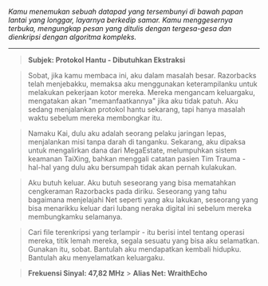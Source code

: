 _Kamu menemukan sebuah datapad yang tersembunyi di bawah papan lantai yang longgar, layarnya berkedip samar. Kamu menggesernya terbuka, mengungkap pesan yang ditulis dengan tergesa-gesa dan dienkripsi dengan algoritma kompleks._

---

> **Subjek: Protokol Hantu - Dibutuhkan Ekstraksi**

> Sobat, jika kamu membaca ini, aku dalam masalah besar. Razorbacks telah menjebakku, memaksa aku menggunakan keterampilanku untuk melakukan pekerjaan kotor mereka. Mereka mengancam keluargaku, mengatakan akan "memanfaatkannya" jika aku tidak patuh. Aku sedang menjalankan protokol hantu sekarang, tapi hanya masalah waktu sebelum mereka membongkar itu.

> Namaku Kai, dulu aku adalah seorang pelaku jaringan lepas, menjalankan misi tanpa darah di tanganku. Sekarang, aku dipaksa untuk mengalirkan dana dari MegaEstate, melumpuhkan sistem keamanan TaiXing, bahkan menggali catatan pasien Tim Trauma - hal-hal yang dulu aku bersumpah tidak akan pernah kulakukan.

> Aku butuh keluar. Aku butuh seseorang yang bisa mematahkan cengkeraman Razorbacks pada diriku. Seseorang yang tahu bagaimana menjelajahi Net seperti yang aku lakukan, seseorang yang bisa menarikku keluar dari lubang neraka digital ini sebelum mereka membungkamku selamanya.

> Cari file terenkripsi yang terlampir - itu berisi intel tentang operasi mereka, titik lemah mereka, segala sesuatu yang bisa aku selamatkan. Gunakan itu, sobat. Bantulah aku mendapatkan kembali hidupku. Bantulah aku menyelamatkan keluargaku.

> **Frekuensi Sinyal: 47,82 MHz** > **Alias Net: WraithEcho**
